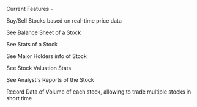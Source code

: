 Current Features -

Buy/Sell Stocks based on real-time price data

See Balance Sheet of a Stock

See Stats of a Stock

See Major Holders info of Stock

See Stock Valuation Stats

See Analyst's Reports of the Stock

Record Data of Volume of each stock, allowing to trade multiple stocks in short time

